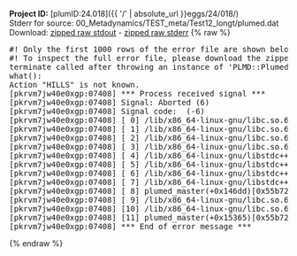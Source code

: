 **Project ID:** [plumID:24.018]({{ '/' | absolute_url }}eggs/24/018/)  
Stderr for source:  00_Metadynamics/TEST_meta/Test12_longt/plumed.dat   
Download: [zipped raw stdout](plumed.dat.plumed_master.stdout.txt.zip) - [zipped raw stderr](plumed.dat.plumed_master.stderr.txt.zip) 
{% raw %}
<pre>
#! Only the first 1000 rows of the error file are shown below
#! To inspect the full error file, please download the zipped raw stderr file above
terminate called after throwing an instance of 'PLMD::Plumed::Exception'
what():
Action "HILLS" is not known.
[pkrvm7jw40e0xgp:07408] *** Process received signal ***
[pkrvm7jw40e0xgp:07408] Signal: Aborted (6)
[pkrvm7jw40e0xgp:07408] Signal code:  (-6)
[pkrvm7jw40e0xgp:07408] [ 0] /lib/x86_64-linux-gnu/libc.so.6(+0x45330)[0x7fa055045330]
[pkrvm7jw40e0xgp:07408] [ 1] /lib/x86_64-linux-gnu/libc.so.6(pthread_kill+0x11c)[0x7fa05509eb2c]
[pkrvm7jw40e0xgp:07408] [ 2] /lib/x86_64-linux-gnu/libc.so.6(gsignal+0x1e)[0x7fa05504527e]
[pkrvm7jw40e0xgp:07408] [ 3] /lib/x86_64-linux-gnu/libc.so.6(abort+0xdf)[0x7fa0550288ff]
[pkrvm7jw40e0xgp:07408] [ 4] /lib/x86_64-linux-gnu/libstdc++.so.6(+0xa5ff5)[0x7fa0554a5ff5]
[pkrvm7jw40e0xgp:07408] [ 5] /lib/x86_64-linux-gnu/libstdc++.so.6(+0xbb0da)[0x7fa0554bb0da]
[pkrvm7jw40e0xgp:07408] [ 6] /lib/x86_64-linux-gnu/libstdc++.so.6(_ZSt10unexpectedv+0x0)[0x7fa0554a5a55]
[pkrvm7jw40e0xgp:07408] [ 7] /lib/x86_64-linux-gnu/libstdc++.so.6(+0xa5a6f)[0x7fa0554a5a6f]
[pkrvm7jw40e0xgp:07408] [ 8] plumed_master(+0x146dd)[0x55b72aab06dd]
[pkrvm7jw40e0xgp:07408] [ 9] /lib/x86_64-linux-gnu/libc.so.6(+0x2a1ca)[0x7fa05502a1ca]
[pkrvm7jw40e0xgp:07408] [10] /lib/x86_64-linux-gnu/libc.so.6(__libc_start_main+0x8b)[0x7fa05502a28b]
[pkrvm7jw40e0xgp:07408] [11] plumed_master(+0x15365)[0x55b72aab1365]
[pkrvm7jw40e0xgp:07408] *** End of error message ***
</pre>
{% endraw %}

